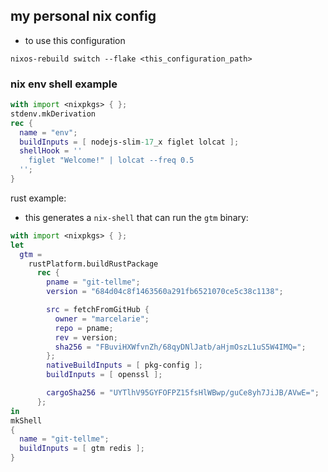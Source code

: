 ## my personal nix config

- to use this configuration
```
nixos-rebuild switch --flake <this_configuration_path>
```

### nix env shell example
```nix
with import <nixpkgs> { };
stdenv.mkDerivation
rec {
  name = "env";
  buildInputs = [ nodejs-slim-17_x figlet lolcat ];
  shellHook = ''
    figlet "Welcome!" | lolcat --freq 0.5
  '';
}
```

rust example:
- this generates a `nix-shell` that can run the `gtm` binary:

```nix 
with import <nixpkgs> { };
let
  gtm =
    rustPlatform.buildRustPackage
      rec {
        pname = "git-tellme";
        version = "684d04c8f1463560a291fb6521070ce5c38c1138";

        src = fetchFromGitHub {
          owner = "marcelarie";
          repo = pname;
          rev = version;
          sha256 = "FBuviHXWfvnZh/68qyDNlJatb/aHjmOszL1uS5W4IMQ=";
        };
        nativeBuildInputs = [ pkg-config ];
        buildInputs = [ openssl ];

        cargoSha256 = "UYTlhV95GYFOFPZ15fsHlWBwp/guCe8yh7JiJB/AVwE=";
      };
in
mkShell
{
  name = "git-tellme";
  buildInputs = [ gtm redis ];
}
```
